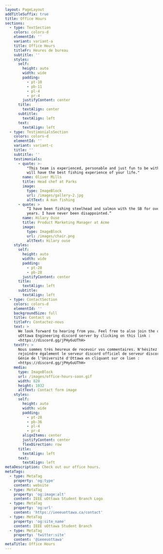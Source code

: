 ```yaml
---
layout: PageLayout
addTitleSuffix: true
title: Office Hours
sections:
  - type: TextSection
    colors: colors-d
    elementId: ''
    variant: variant-a
    title: Office Hours
    titleFr: Heures de bureau
    subtitle: ''
    styles:
      self:
        height: auto
        width: wide
        padding:
          - pt-10
          - pb-11
          - pl-4
          - pr-4
        justifyContent: center
      title:
        textAlign: center
      subtitle:
        textAlign: left
      text:
        textAlign: left
  - type: TestimonialsSection
    colors: colors-d
    elementId: ''
    variant: variant-c
    title: ''
    subtitle: ''
    testimonials:
      - quote: >-
          "This team is experienced, personable and just fun to be with. You
          will have the best fishing experience of your life."
        name: Oliver Mills
        title: Head chef at Parks
        image:
          type: ImageBlock
          url: /images/gallery-2.jpg
          altText: A man fishing
      - quote: >
          “I have been fishing steelhead and salmon with the SB for over 5
          years. I have never been disappointed.”
        name: Hilary Ouse
        title: Product Marketing Manager at Acme
        image:
          type: ImageBlock
          url: /images/chair.png
          altText: Hilary ouse
    styles:
      self:
        height: auto
        width: wide
        padding:
          - pt-28
          - pb-28
        justifyContent: center
      title:
        textAlign: left
      subtitle:
        textAlign: left
  - type: ContactSection
    colors: colors-d
    elementId: ''
    backgroundSize: full
    title: Contact us
    titleFr: Contactez-nous
    text: >
      We look forward to hearing from you. Feel free to also join the official
      uOttawa Engineering discord server by clicking on this link :
      <https://discord.gg/jPHy6uUThH>
    textFr: >
      Nous sommes très heureux de recevoir vos commentaires. N'hésitez pas à
      rejoindre également le serveur discord officiel de serveur discord du
      Génie de l'Université d'Ottawa en cliquant sur ce lien :
      <https://discord.gg/jPHy6uUThH>
    media:
      type: ImageBlock
      url: /images/office-hours-soon.gif
      width: 828
      height: 1032
      altText: Contact form image
    styles:
      self:
        height: auto
        width: wide
        padding:
          - pt-28
          - pb-36
          - pl-4
          - pr-4
        alignItems: center
        justifyContent: center
        flexDirection: row
      title:
        textAlign: left
      text:
        textAlign: left
metaDescription: Check out our office hours.
metaTags:
  - type: MetaTag
    property: 'og:type'
    content: website
  - type: MetaTag
    property: 'og:image:alt'
    content: IEEE uOttawa Student Branch Logo
  - type: MetaTag
    property: 'og:url'
    content: 'https://ieeeuottawa.ca/contact'
  - type: MetaTag
    property: 'og:site_name'
    content: IEEE uOttawa Student Branch
  - type: MetaTag
    property: 'twitter:site'
    content: '@ieeeuottawa'
metaTitle: Office Hours
---
```

